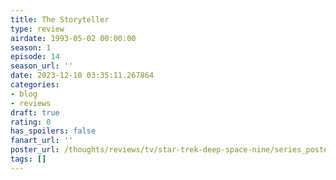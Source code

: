 ```yaml
---
title: The Storyteller
type: review
airdate: 1993-05-02 00:00:00
season: 1
episode: 14
season_url: ''
date: 2023-12-10 03:35:11.267864
categories:
- blog
- reviews
draft: true
rating: 0
has_spoilers: false
fanart_url: ''
poster_url: /thoughts/reviews/tv/star-trek-deep-space-nine/series_poster.jpg
tags: []
---
```


